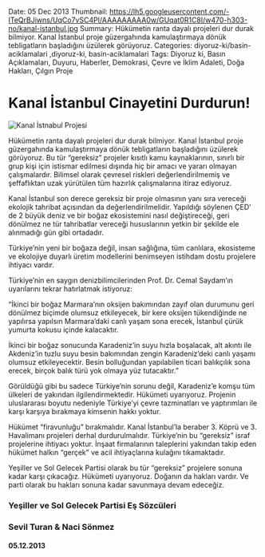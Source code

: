 Date: 05 Dec 2013
Thumbnail: https://lh5.googleusercontent.com/-ITeQrBJiwns/UqCo7vSC4PI/AAAAAAAAA0w/GUqat0R1C8I/w470-h303-no/kanal-istanbul.jpg
Summary: Hükümetin ranta dayalı projeleri dur durak bilmiyor. Kanal İstanbul proje güzergahında kamulaştırmaya dönük tebligatların başladığını üzülerek görüyoruz.
Categories: diyoruz-ki/basin-aciklamalari ,diyoruz-ki, basin-aciklamalari
Tags: Diyoruz ki, Basın Açıklamaları, Duyuru, Haberler, Demokrasi, Çevre ve İklim Adaleti, Doğa Hakları, Çılgın Proje

# Kanal İstanbul Cinayetini Durdurun!

![Kanal İstnabul Projesi](https://lh5.googleusercontent.com/-ITeQrBJiwns/UqCo7vSC4PI/AAAAAAAAA0w/GUqat0R1C8I/w470-h303-no/kanal-istanbul.jpg)

Hükümetin ranta dayalı projeleri dur durak bilmiyor. Kanal İstanbul proje güzergahında kamulaştırmaya dönük tebligatların başladığını üzülerek görüyoruz. Bu tür “gereksiz” projeler kısıtlı kamu kaynaklarının, sınırlı bir grup kişi için istismar edilmesi dışında hiç bir amacı ve yararı olmayan çalışmalardır. Bilimsel olarak çevresel riskleri değerlendirilmemiş ve şeffaflıktan uzak yürütülen tüm hazırlık çalışmalarına itiraz ediyoruz.
 
Kanal İstanbul son derece gereksiz bir proje olmasının yanı sıra vereceği ekolojik tahribat açısından da değerlendirilmelidir. Yapıldığı söylenen ÇED’ de 2 büyük deniz ve bir boğaz ekosistemini nasıl değiştireceği, geri dönülmez ne tür tahribatlar vereceği hususlarının yetkin bir şekilde ele alınmadığı gün gibi ortadadır.
 
Türkiye’nin yeni bir boğaza değil, insan sağlığına, tüm canlılara, ekosisteme ve ekolojiye duyarlı üretim modellerini benimseyen istihdam dostu projelere ihtiyacı vardır.
 
Türkiye’nin en saygın denizbilimcilerinden Prof. Dr. Cemal Saydam’ın uyarılarını tekrar hatırlatmak istiyoruz:
 
“İkinci bir boğaz Marmara’nın oksijen bakımından zayıf olan durumunu geri dönülmez biçimde olumsuz etkileyecek, bir kere oksijen tükendiğinde ne yapılırsa yapılsın Marmara’daki canlı yaşam sona erecek, İstanbul çürük yumurta kokusu içinde kalacaktır.
 
İkinci bir boğaz sonucunda Karadeniz’in suyu hızla boşalacak, alt akıntı ile Akdeniz’in tuzlu suyu besin bakımından zengin Karadeniz’deki canlı yaşamı olumsuz etkileyecektir. Besin bolluğundan yapılabilen ticari balıkçılık sona erecek, birçok balık türü yok olmaya yüz tutacaktır.”
 
Görüldüğü gibi bu sadece Türkiye’nin sorunu değil, Karadeniz’e komşu tüm ülkeleri de yakından ilgilendirmektedir. Hükümeti uyarıyoruz. Projenin uluslararası boyutu nedeniyle Türkiye’yi çevre tazminatları ve yaptırımları ile karşı karşıya bırakmaya kimsenin hakkı yoktur.
 
Hükümet “firavunluğu” bırakmalıdır. Kanal İstanbul’la beraber 3. Köprü ve 3. Havalimanı projeleri derhal durdurulmalıdır. Türkiye’nin bu “gereksiz” israf projelerine ihtiyacı yoktur. İnşaat firmalarının taleplerini yakından takip eden hükümet halkın “gerçek” ve acil ihtiyaçlarına kulağını tıkamaktadır.
 
Yeşiller ve Sol Gelecek Partisi olarak bu tür “gereksiz” projelere sonuna kadar karşı çıkacağız. Hükümeti uyarıyoruz. Doğanın da hakları vardır. Ve parti olarak bu hakları sonuna kadar savunmaya devam edeceğiz.


### Yeşiller ve Sol Gelecek Partisi Eş Sözcüleri
### Sevil Turan & Naci Sönmez

#### 05.12.2013
